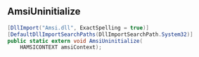 ## AmsiUninitialize

```csharp
[DllImport("Amsi.dll", ExactSpelling = true)]
[DefaultDllImportSearchPaths(DllImportSearchPath.System32)]
public static extern void AmsiUninitialize(
    HAMSICONTEXT amsiContext);
```
